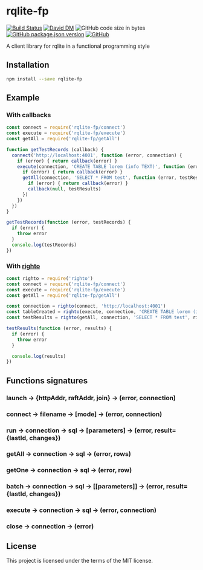 # rqlite-fp
[![Build Status](https://travis-ci.org/markwylde/rqlite-fp.svg?branch=master)](https://travis-ci.org/markwylde/rqlite-fp)
[![David DM](https://david-dm.org/markwylde/rqlite-fp.svg)](https://david-dm.org/markwylde/rqlite-fp)
![GitHub code size in bytes](https://img.shields.io/github/languages/code-size/markwylde/rqlite-fp)
[![GitHub package.json version](https://img.shields.io/github/package-json/v/markwylde/rqlite-fp)](https://github.com/markwylde/rqlite-fp/releases)
[![GitHub](https://img.shields.io/github/license/markwylde/rqlite-fp)](https://github.com/markwylde/rqlite-fp/blob/master/LICENSE)

A client library for rqlite in a functional programming style

## Installation
```bash
npm install --save rqlite-fp
```

## Example
### With callbacks
```javascript
const connect = require('rqlite-fp/connect')
const execute = require('rqlite-fp/execute')
const getAll = require('rqlite-fp/getAll')

function getTestRecords (callback) {
  connect('http://localhost:4001', function (error, connection) {
    if (error) { return callback(error) }
    execute(connection, 'CREATE TABLE lorem (info TEXT)', function (error, tableCreated) {
      if (error) { return callback(error) }
      getAll(connection, 'SELECT * FROM test', function (error, testResults) {
        if (error) { return callback(error) }
        callback(null, testResults)
      })
    })
  })
}

getTestRecords(function (error, testRecords) {
  if (error) {
    throw error
  }
  console.log(testRecords)
})
```

### With [righto](https://github.com/KoryNunn/righto)
```javascript
const righto = require('righto')
const connect = require('rqlite-fp/connect')
const execute = require('rqlite-fp/execute')
const getAll = require('rqlite-fp/getAll')

const connection = righto(connect, 'http://localhost:4001')
const tableCreated = righto(execute, connection, 'CREATE TABLE lorem (info TEXT)')
const testResults = righto(getAll, connection, 'SELECT * FROM test', righto.after(tableCreated))

testResults(function (error, results) {
  if (error) {
    throw error
  }

  console.log(results)
})
```

## Functions signatures
### launch -> {httpAddr, raftAddr, join} -> (error, connection)
### connect -> filename -> [mode] -> (error, connection)
### run -> connection -> sql -> [parameters] -> (error, result={lastId, changes})
### getAll -> connection -> sql -> (error, rows)
### getOne -> connection -> sql -> (error, row)
### batch -> connection -> sql -> [[parameters]] -> (error, result={lastId, changes})
### execute -> connection -> sql -> (error, connection)
### close -> connection -> (error)

## License
This project is licensed under the terms of the MIT license.
